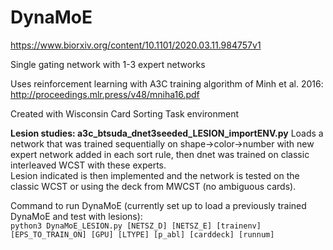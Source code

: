 # DynaMoE

https://www.biorxiv.org/content/10.1101/2020.03.11.984757v1

Single gating network with 1-3 expert networks

Uses reinforcement learning with A3C training algorithm of Minh et al. 2016: http://proceedings.mlr.press/v48/mniha16.pdf

Created with Wisconsin Card Sorting Task environment  

**Lesion studies: a3c_btsuda_dnet3seeded_LESION_importENV.py**
Loads a network that was trained sequentially on shape->color->number with new expert network added in each sort rule, then dnet was trained on classic interleaved WCST with these experts.  
Lesion indicated is then implemented and the network is tested on the classic WCST or using the deck from MWCST (no ambiguous cards).

Command to run DynaMoE (currently set up to load a previously trained DynaMoE and test with lesions):  
`python3 DynaMoE_LESION.py [NETSZ_D] [NETSZ_E] [trainenv] [EPS_TO_TRAIN_ON] [GPU] [LTYPE] [p_abl] [carddeck] [runnum]`
